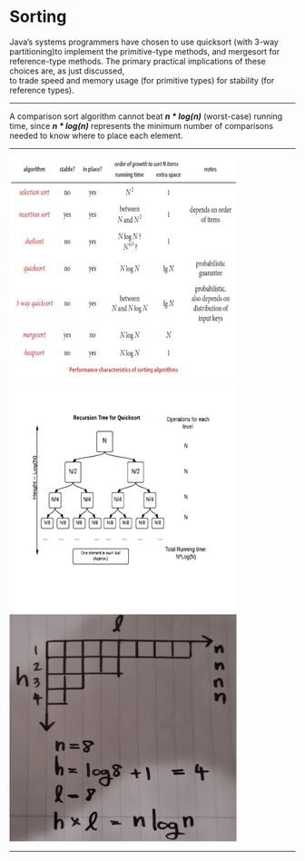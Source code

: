 # Sorting
Java’s systems programmers have chosen to use quicksort (with 3-way partitioning)to implement the primitive-type methods,
and mergesort for reference-type methods. The primary practical implications of these choices are, as just discussed, <br> 
to trade speed and memory usage (for primitive types) for stability (for reference types).
<hr>
A comparison sort algorithm cannot beat <strong><i>n * log(n)</i></strong> (worst-case) running time, since <strong><i>n * log(n)</i></strong> represents the minimum number of comparisons needed to know where to place each element.
<hr>

<img src="/images/SortingAlgorithms.png" width="400px" height="400px">
<img src="/images/RecursionTree.png" width="400px" height="400px">
<img src="/images/RecursiveDivideAndConquer.jpg" width="400px" height="400px">
<hr>

